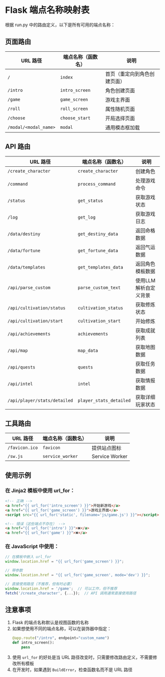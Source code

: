 # Flask 端点名称映射表

根据 run.py 中的路由定义，以下是所有可用的端点名称：

## 页面路由

| URL 路径 | 端点名称（函数名） | 说明 |
|---------|------------------|------|
| `/` | `index` | 首页（重定向到角色创建页面） |
| `/intro` | `intro_screen` | 角色创建页面 |
| `/game` | `game_screen` | 游戏主界面 |
| `/roll` | `roll_screen` | 属性随机页面 |
| `/choose` | `choose_start` | 开局选择页面 |
| `/modal/<modal_name>` | `modal` | 通用模态框加载 |

## API 路由

| URL 路径 | 端点名称（函数名） | 说明 |
|---------|------------------|------|
| `/create_character` | `create_character` | 创建角色 |
| `/command` | `process_command` | 处理游戏命令 |
| `/status` | `get_status` | 获取游戏状态 |
| `/log` | `get_log` | 获取游戏日志 |
| `/data/destiny` | `get_destiny_data` | 返回命格数据 |
| `/data/fortune` | `get_fortune_data` | 返回气运数据 |
| `/data/templates` | `get_templates_data` | 返回角色模板数据 |
| `/api/parse_custom` | `parse_custom_text` | 使用LLM解析自定义背景 |
| `/api/cultivation/status` | `cultivation_status` | 获取修炼状态 |
| `/api/cultivation/start` | `cultivation_start` | 开始修炼 |
| `/api/achievements` | `achievements` | 获取成就列表 |
| `/api/map` | `map_data` | 获取地图数据 |
| `/api/quests` | `quests` | 获取任务数据 |
| `/api/intel` | `intel` | 获取情报数据 |
| `/api/player/stats/detailed` | `player_stats_detailed` | 获取详细玩家状态 |

## 工具路由

| URL 路径 | 端点名称（函数名） | 说明 |
|---------|------------------|------|
| `/favicon.ico` | `favicon` | 提供站点图标 |
| `/sw.js` | `service_worker` | Service Worker |

## 使用示例

### 在 Jinja2 模板中使用 url_for：
```html
<!-- 正确 -->
<a href="{{ url_for('intro_screen') }}">开始新游戏</a>
<a href="{{ url_for('game_screen') }}">游戏主界面</a>
<script src="{{ url_for('static', filename='js/game.js') }}"></script>

<!-- 错误（这些端点不存在） -->
<a href="{{ url_for('intro') }}">❌</a>
<a href="{{ url_for('game') }}">❌</a>
```

### 在 JavaScript 中使用：
```javascript
// 在模板中嵌入 url_for
window.location.href = "{{ url_for('game_screen') }}";

// 带参数
window.location.href = "{{ url_for('game_screen', mode='dev') }}";

// 直接使用路径（不推荐，但有时必要）
window.location.href = '/game';  // 可以工作，但不推荐
fetch('/create_character', {...});  // API 调用通常直接使用路径
```

## 注意事项

1. Flask 的端点名称默认是视图函数的名称
2. 如果想使用不同的端点名称，可以在装饰器中指定：
   ```python
   @app.route("/intro", endpoint="custom_name")
   def intro_screen():
       pass
   ```
3. 使用 `url_for` 的好处是当 URL 路径改变时，只需要修改路由定义，不需要修改所有模板
4. 在开发时，如果遇到 `BuildError`，检查函数名而不是 URL 路径
